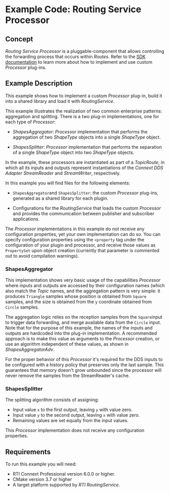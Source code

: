 # Example Code: Routing Service Processor

## Concept

*Routing Service Processor* is a pluggable-component that allows controlling the
forwarding process that occurs within *Routes*. Refer to the [SDK
documentation](https://community.rti.com/static/documentation/connext-dds/current/doc/api/routing_service/api_cpp/group__RTI__RoutingServiceProcessorModule.html)
to learn more about how to implement and use custom *Processor* plug-ins.

## Example Description

This example shows how to implement a custom *Processor* plug-in, build it into
a shared library and load it with *RoutingService*.

This example illustrates the realization of two common enterprise patterns:
aggregation and splitting. There is a two plug-in implementations, one for
each type of *Processor*:

-   *ShapesAggregator*: *Processor* implementation that performs the
    aggregation of two *ShapeType* objects into a single *ShapeType* object.

-   *ShapesSplitter*: *Processor* implementation that performs the separation of
    a single *ShapeType* object into two  *ShapeType* objects.

In the example, these processors are instantiated as part of a *TopicRoute*, in
which all its inputs and outputs represent instantiations of the *Connext DDS
Adapter StreamReader* and *StreamWriter*, respectively.

In this example you will find files for the following elements:

-   `ShapesAggregator`and ``ShapesSplitter``: the custom *Processor* plug-ins,
    generated as a shared library for each plugin.

-   Configurations for the *RoutingService* that loads the custom *Processor* and
    provides the communication between publisher and subscriber applications.

The *Processor* implementations in this example do not receive any configuration
properties, yet your own implementation can do so. You can specify configuration
properties using the ``<property`` tag under the configuration of your
plugin and processor, and receive those values as ``PropertySet`` upon object
creation (currently that parameter is commented out to avoid compilation
warnings).

### ShapesAggregator

This implementation shows very basic usage of the capabilities *Processor* where
inputs and outputs are accessed by their configuration names (which also match
the *Topic* names, and the aggregation pattern is very simple: it produces
`Triangle` samples whose position is obtained from `Square` samples, and the
size is obtained from the `y` coordinate obtained from `Circle` samples.

The aggregation logic relies on the reception samples from the `Square`input to
trigger data forwarding, and merge available data from the `Circle` input. Note
that for the purpose of this example, the names of the inputs and outputs are
hardcoded into the plug-in implementation. A recommended approach is to make
this value as arguments to the *Processor* creation, or use an algorithm
independent of these values, as shown in *ShapesAggregatorAdv*.

For the proper behavior of this *Processor* it's required for the DDS inputs
to be configured with a history policy that preserves only the last sample.
This guarantees that memory doesn't grow unbounded since the processor will
never remove the samples from the StreamReader's cache.

### ShapesSplitter

The splitting algorithm consists of assigning:

- Input value `x` to the first output, leaving `y` with value zero.
- Input value `y` to the second output, leaving `x` with value zero.
- Remaining values are set equally from the input values.

This *Processor* implementation does not receive any configuration properties.

## Requirements

To run this example you will need:

- RTI Connext Professional version 6.0.0 or higher.
- CMake version 3.7 or higher
- A target platform supported by *RTI* *RoutingService*.
